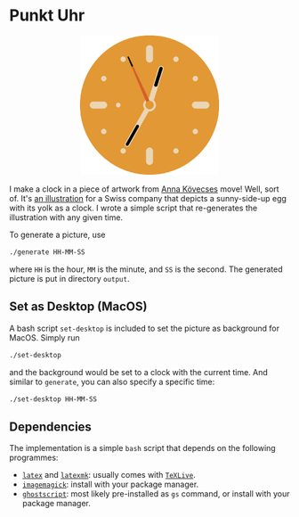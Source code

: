 # Punkt Uhr

<p align="center">
<img width=250 src="resources/demo.png" alt="uhr"/>
</p>

I make a clock in a piece of artwork from [Anna Kövecses](https://anna-kovecses.com/) move!
Well, sort of.
It's [an illustration](https://anna-kovecses.com/Punkt) for a Swiss company
that depicts a sunny-side-up egg with its yolk as a clock.
I wrote a simple script that re-generates the illustration with any given time.

To generate a picture, use
```bash
./generate HH-MM-SS
```
where `HH` is the hour, `MM` is the minute, and `SS` is the second.
The generated picture is put in directory `output`.

## Set as Desktop (MacOS)

A bash script `set-desktop` is included to set the picture as background for MacOS.
Simply run
```bash
./set-desktop
```
and the background would be set to a clock with the current time.
And similar to `generate`, you can also specify a specific time:
```bash
./set-desktop HH-MM-SS
```

## Dependencies

The implementation is a simple `bash` script that depends on the following programmes:

- [`latex`](https://www.latex-project.org/) and [`latexmk`](https://ctan.org/pkg/latexmk/?lang=en): usually comes with [`TeXLive`](https://www.tug.org/texlive/).
- [`imagemagick`](https://imagemagick.org/index.php): install with your package manager.
- [`ghostscript`](https://www.ghostscript.com/): most likely pre-installed as `gs` command, or install with your package manager.
